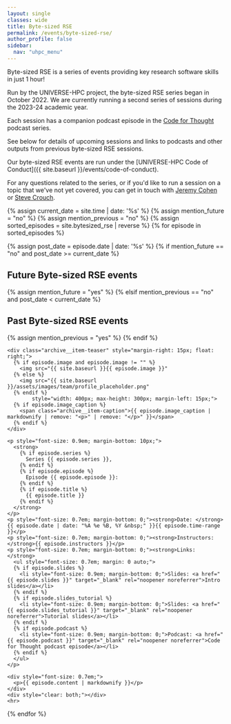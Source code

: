 ```yaml
---
layout: single
classes: wide
title: Byte-sized RSE
permalink: /events/byte-sized-rse/
author_profile: false
sidebar:
  nav: "uhpc_menu"
---
```


Byte-sized RSE is a series of events providing key research software skills in 
just 1 hour!

Run by the UNIVERSE-HPC project, the byte-sized RSE series began in October 2022. We
are currently running a second series of sessions during the 2023-24 academic
year. 

Each session has a companion podcast episode in the [Code for Thought](https://codeforthought.buzzsprout.com/) 
podcast series.

See below for details of upcoming sessions and links to podcasts and other 
outputs from previous byte-sized RSE sessions.

Our byte-sized RSE events are run under the [UNIVERSE-HPC Code of Conduct]({{ site.baseurl }}/events/code-of-conduct).

For any questions related to the series, or if you'd like to run a session on a 
topic that we've not yet covered, you can get in touch with 
[Jeremy Cohen](https://www.imperial.ac.uk/people/jeremy.cohen) or 
[Steve Crouch](https://www.software.ac.uk/our-people/steve-crouch).

{% assign current_date = site.time | date: '%s' %}
{% assign mention_future = "no" %}
{% assign mention_previous = "no" %}
{% assign sorted_episodes = site.bytesized_rse | reverse %}
{% for episode in sorted_episodes %}

  {% assign post_date = episode.date | date: '%s' %}
  {% if mention_future == "no" and post_date >= current_date %}
  <div>
    <h2>Future Byte-sized RSE events</h2>
  </div>
  {% assign mention_future = "yes" %}
  {% elsif mention_previous == "no" and post_date < current_date %}
  <div>
    <h2>Past Byte-sized RSE events</h2>
  </div>
  {% assign mention_previous = "yes" %}
  {% endif %}

  <div>

    <div class="archive__item-teaser" style="margin-right: 15px; float: right;">
      {% if episode.image and episode.image != "" %}
        <img src="{{ site.baseurl }}{{ episode.image }}"
      {% else %}
        <img src="{{ site.baseurl }}/assets/images/team/profile_placeholder.png"
      {% endif %}
            style="width: 400px; max-height: 300px; margin-left: 15px;">
      {% if episode.image_caption %}
        <span class="archive__item-caption">{{ episode.image_caption | markdownify | remove: "<p>" | remove: "</p>" }}</span>
      {% endif %}
    </div>

    <p style="font-size: 0.9em; margin-bottom: 10px;">
      <strong>
        {% if episode.series %}
          Series {{ episode.series }},
        {% endif %}
        {% if episode.episode %}
          Episode {{ episode.episode }}:
        {% endif %}
        {% if episode.title %}
          {{ episode.title }}
        {% endif %}
      </strong>
    </p>
    <p style="font-size: 0.7em; margin-bottom: 0;"><strong>Date: </strong>{{ episode.date | date: "%A %e %B, %Y &nbsp;" }}{{ episode.time-range }}</p>
    <p style="font-size: 0.7em; margin-bottom: 0;"><strong>Instructors: </strong>{{ episode.instructors }}</p>
    <p style="font-size: 0.7em; margin-bottom: 0;"><strong>Links: </strong>
      <ul style="font-size: 0.7em; margin: 0 auto;">
      {% if episode.slides %}
        <li style="font-size: 0.9em; margin-bottom: 0;">Slides: <a href="{{ episode.slides }}" target="_blank" rel="noopener noreferrer">Intro slides</a></li>
      {% endif %}
      {% if episode.slides_tutorial %}
        <li style="font-size: 0.9em; margin-bottom: 0;">Slides: <a href="{{ episode.slides_tutorial }}" target="_blank" rel="noopener noreferrer">Tutorial slides</a></li>
      {% endif %}
      {% if episode.podcast %}
        <li style="font-size: 0.9em; margin-bottom: 0;">Podcast: <a href="{{ episode.podcast }}" target="_blank" rel="noopener noreferrer">Code for Thought podcast episode</a></li>
      {% endif %}
      </ul>
    </p>

    <div style="font-size: 0.7em;">
      <p>{{ episode.content | markdownify }}</p>
    </div>
    <div style="clear: both;"></div>
    <hr>

  </div>

{% endfor %}
